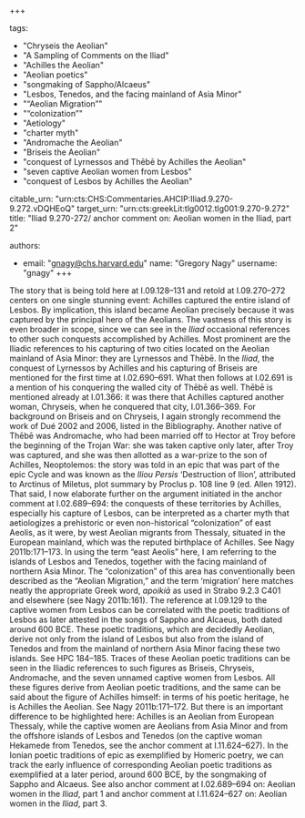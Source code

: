 +++

tags:
- "Chryseis the Aeolian"
- "A Sampling of Comments on the Iliad"
- "Achilles the Aeolian"
- "Aeolian poetics"
- "songmaking of Sappho/Alcaeus"
- "Lesbos, Tenedos, and the facing mainland of Asia Minor"
- "“Aeolian Migration”"
- "“colonization”"
- "Aetiology"
- "charter myth"
- "Andromache the Aeolian"
- "Briseis the Aeolian"
- "conquest of Lyrnessos and Thēbē by Achilles the Aeolian"
- "seven captive Aeolian women from Lesbos"
- "conquest of Lesbos by Achilles the Aeolian"

citable_urn: "urn:cts:CHS:Commentaries.AHCIP:Iliad.9.270-9.272.vDQHEoQ"
target_urn: "urn:cts:greekLit:tlg0012.tlg001:9.270-9.272"
title: "Iliad 9.270-272/ anchor comment on: Aeolian women in the Iliad, part 2"

authors:
- email: "gnagy@chs.harvard.edu"
  name: "Gregory Nagy"
  username: "gnagy"
+++

<p>The story that is being told here at I.09.128–131 and retold at I.09.270–272 centers on one single stunning event: Achilles captured the entire island of Lesbos. By implication, this island became Aeolian precisely because it was captured by the principal hero of the Aeolians. The vastness of this story is even broader in scope, since we can see in the <em>Iliad</em> occasional references to other such conquests accomplished by Achilles. Most prominent are the Iliadic references to his capturing of two cities located on the Aeolian mainland of Asia Minor: they are Lyrnessos and Thēbē. In the <em>Iliad</em>, the conquest of Lyrnessos by Achilles and his capturing of Briseis are mentioned for the first time at I.02.690–691. What then follows at I.02.691 is a mention of his conquering the walled city of Thēbē as well. Thēbē is mentioned already at I.01.366: it was there that Achilles captured another woman, Chryseis, when he conquered that city, I.01.366–369. For background on Briseis and on Chryseis, I again strongly recommend the work of Dué 2002 and 2006, listed in the Bibliography. Another native of Thēbē was Andromache, who had been married off to Hector at Troy before the beginning of the Trojan War: she was taken captive only later, after Troy was captured, and she was then allotted as a war-prize to the son of Achilles, Neoptolemos: the story was told in an epic that was part of the epic Cycle and was known as the <em>Iliou Persis</em> ‘Destruction of Ilion’, attributed to Arctinus of Miletus, plot summary by Proclus p. 108 line 9 (ed. Allen 1912). That said, I now elaborate further on the argument initiated in the anchor comment at I.02.689–694: the conquests of these territories by Achilles, especially his capture of Lesbos, can be interpreted as a charter myth that aetiologizes a prehistoric or even non-historical “colonization” of east Aeolis, as it were, by west Aeolian migrants from Thessaly, situated in the European mainland, which was the reputed birthplace of Achilles. See Nagy 2011b:171–173. In using the term “east Aeolis” here, I am referring to the islands of Lesbos and Tenedos, together with the facing mainland of northern Asia Minor. The “colonization” of this area has conventionally been described as the “Aeolian Migration,” and the term ‘migration’ here matches neatly the appropriate Greek word, <em>apoikiā</em> as used in Strabo 9.2.3 C401 and elsewhere (see Nagy 2011b:161). The reference at I.09.129 to the captive women from Lesbos can be correlated with the poetic traditions of Lesbos as later attested in the songs of Sappho and Alcaeus, both dated around 600 BCE. These poetic traditions, which are decidedly Aeolian, derive not only from the island of Lesbos but also from the island of Tenedos and from the mainland of northern Asia Minor facing these two islands. See HPC 184–185. Traces of these Aeolian poetic traditions can be seen in the Iliadic references to such figures as Briseis, Chryseis, Andromache, and the seven unnamed captive women from Lesbos. All these figures derive from Aeolian poetic traditions, and the same can be said about the figure of Achilles himself: in terms of his poetic heritage, he is Achilles the Aeolian. See Nagy 2011b:171–172. But there is an important difference to be highlighted here: Achilles is an Aeolian from European Thessaly, while the captive women are Aeolians from Asia Minor and from the offshore islands of Lesbos and Tenedos (on the captive woman Hekamede from Tenedos, see the anchor comment at I.11.624–627). In the Ionian poetic traditions of epic as exemplified by Homeric poetry, we can track the early influence of corresponding Aeolian poetic traditions as exemplified at a later period, around 600 BCE, by the songmaking of Sappho and Alcaeus. See also anchor comment at I.02.689–694 on: Aeolian women in the <em>Iliad</em>, part 1 and anchor comment at I.11.624–627 on: Aeolian women in the <em>Iliad</em>, part 3.</p>